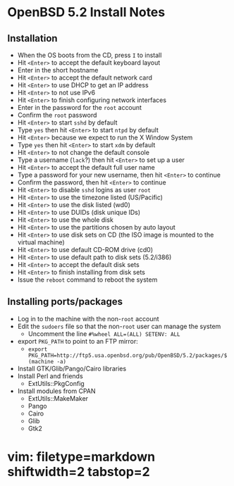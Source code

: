 # OpenBSD 5.2 Install Notes #

## Installation ##
- When the OS boots from the CD, press `I` to install
- Hit `<Enter>` to accept the default keyboard layout
- Enter in the short hostname
- Hit `<Enter>` to accept the default network card
- Hit `<Enter>` to use DHCP to get an IP address
- Hit `<Enter>` to not use IPv6
- Hit `<Enter>` to finish configuring network interfaces
- Enter in the password for the `root` account
- Confirm the `root` password
- Hit `<Enter>` to start `sshd` by default
- Type `yes` then hit `<Enter>` to start `ntpd` by default
- Hit `<Enter>` because we expect to run the X Window System
- Type `yes` then hit `<Enter>` to start `xdm` by default
- Hit `<Enter>` to not change the default console
- Type a username (`lack`?) then hit `<Enter>` to set up a user
- Hit `<Enter>` to accept the default full user name
- Type a password for your new username, then hit `<Enter>` to continue
- Confirm the password, then hit `<Enter>` to continue
- Hit `<Enter>` to disable `sshd` logins as user `root`
- Hit `<Enter>` to use the timezone listed (US/Pacific)
- Hit `<Enter>` to use the disk listed (wd0)
- Hit `<Enter>` to use DUIDs (disk unique IDs)
- Hit `<Enter>` to use the whole disk
- Hit `<Enter>` to use the partitions chosen by auto layout
- Hit `<Enter>` to use disk sets on CD (the ISO image is mounted to the
  virtual machine)
- Hit `<Enter>` to use default CD-ROM drive (cd0)
- Hit `<Enter>` to use default path to disk sets (5.2/i386)
- Hit `<Enter>` to accept the default disk sets
- Hit `<Enter>` to finish installing from disk sets
- Issue the `reboot` command to reboot the system

## Installing ports/packages ##
- Log in to the machine with the non-`root` account
- Edit the `sudoers` file so that the non-`root` user can manage the system
  - Uncomment the line `#%wheel ALL=(ALL) SETENV: ALL`
- export `PKG_PATH` to point to an FTP mirror:
  - `export PKG_PATH=http://ftp5.usa.openbsd.org/pub/OpenBSD/5.2/packages/$(machine -a)`
- Install GTK/Glib/Pango/Cairo libraries
- Install Perl and friends
  - ExtUtils::PkgConfig
- Install modules from CPAN
  - ExtUtils::MakeMaker
  - Pango
  - Cairo
  - Glib
  - Gtk2

# vim: filetype=markdown shiftwidth=2 tabstop=2
